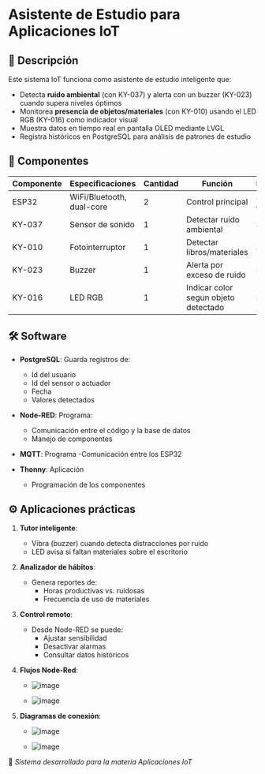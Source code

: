 # Asistente de Estudio para Aplicaciones IoT

## 📌 Descripción
Este sistema IoT funciona como asistente de estudio inteligente que:
- Detecta **ruido ambiental** (con KY-037) y alerta con un buzzer (KY-023) cuando supera niveles óptimos
- Monitorea **presencia de objetos/materiales** (con KY-010) usando el LED RGB (KY-016) como indicador visual
- Muestra datos en tiempo real en pantalla OLED mediante LVGL
- Registra históricos en PostgreSQL para análisis de patrones de estudio

## 🔧 Componentes

| Componente | Especificaciones | Cantidad | Función | Precio |
|-----------|------------------|----------|---------|--------|
| ESP32 | WiFi/Bluetooth, dual-core | 2 | Control principal | $150 c/u |
| KY-037 | Sensor de sonido | 1 | Detectar ruido ambiental | $41 |
| KY-010 | Fotointerruptor | 1 | Detectar libros/materiales | $35 |
| KY-023 | Buzzer | 1 | Alerta por exceso de ruido | $30 |
| KY-016 | LED RGB | 1 | Indicar color segun objeto detectado | $45 |


## 🛠 Software
- **PostgreSQL**: Guarda registros de:
  - Id del usuario
  - Id del sensor o actuador
  - Fecha
  - Valores detectados
    
- **Node-RED**: Programa:
  - Comunicación entre el código y la base de datos
  - Manejo de componentes
    
- **MQTT**: Programa
  -Comunicación entre los ESP32

- **Thonny**: Aplicación
  - Programación de los componentes

## ⚙️ Aplicaciones prácticas
1. **Tutor inteligente**: 
   - Vibra (buzzer) cuando detecta distracciones por ruido
   - LED avisa si faltan materiales sobre el escritorio

2. **Analizador de hábitos**:
   - Genera reportes de:
     - Horas productivas vs. ruidosas
     - Frecuencia de uso de materiales

3. **Control remoto**:
   - Desde Node-RED se puede:
     - Ajustar sensibilidad
     - Desactivar alarmas
     - Consultar datos históricos
    
4. **Flujos Node-Red**:
   - ![image](https://github.com/user-attachments/assets/3905cf11-3c4a-437e-bad3-fff6688fbabc)
  
   - ![image](https://github.com/user-attachments/assets/50ab4993-4220-4ec2-b70c-89e72382ac80)
  
5. **Diagramas de conexión**:
   - ![image](https://github.com/user-attachments/assets/e5d80c49-39d8-49a1-a385-08acc4f308df)
  
   - ![image](https://github.com/user-attachments/assets/d5f3d71c-7aab-4dba-9963-b7f0ef23f8a7)





🔹 *Sistema desarrollado para la materia Aplicaciones IoT*
